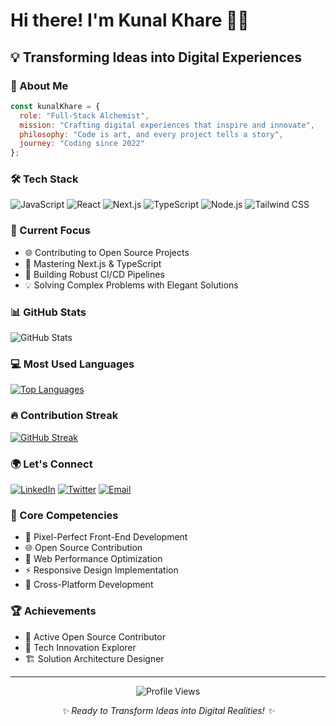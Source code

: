 # Hi there! I'm Kunal Khare 👋🚀

## 💡 Transforming Ideas into Digital Experiences

### 🌟 About Me
```javascript
const kunalKhare = {
  role: "Full-Stack Alchemist",
  mission: "Crafting digital experiences that inspire and innovate",
  philosophy: "Code is art, and every project tells a story",
  journey: "Coding since 2022"
};
```

### 🛠️ Tech Stack
![JavaScript](https://img.shields.io/badge/JavaScript-F7DF1E?style=for-the-badge&logo=javascript&logoColor=black)
![React](https://img.shields.io/badge/React-20232A?style=for-the-badge&logo=react&logoColor=61DAFB)
![Next.js](https://img.shields.io/badge/Next.js-000000?style=for-the-badge&logo=nextdotjs&logoColor=white)
![TypeScript](https://img.shields.io/badge/TypeScript-007ACC?style=for-the-badge&logo=typescript&logoColor=white)
![Node.js](https://img.shields.io/badge/Node.js-43853D?style=for-the-badge&logo=node.js&logoColor=white)
![Tailwind CSS](https://img.shields.io/badge/Tailwind_CSS-38B2AC?style=for-the-badge&logo=tailwind-css&logoColor=white)

### 🚀 Current Focus
- 🌐 Contributing to Open Source Projects
- 🧠 Mastering Next.js & TypeScript
- 🔧 Building Robust CI/CD Pipelines
- 💡 Solving Complex Problems with Elegant Solutions

### 📊 GitHub Stats
![GitHub Stats](https://github-readme-stats.vercel.app/api?username=kunaldevxxx&show_icons=true&theme=radical&include_all_commits=true&count_private=true&hide=issues&custom_title=GitHub%20Journey%20Since%202022)

### 💻 Most Used Languages
[![Top Languages](https://github-readme-stats.vercel.app/api/top-langs/?username=kunaldevxxx&layout=compact&theme=radical&langs_count=8&card_width=445)](https://github.com/kunaldevxxx/github-readme-stats)

### 🔥 Contribution Streak
[![GitHub Streak](https://github-readme-streak-stats.herokuapp.com/?user=kunaldevxxx&theme=radical&date_format=M%20j%5B%2C%20Y%5D&dates=737373&ring=e2486d&fire=e2486d&stroke=00000000&currStreakNum=e2486d&currStreakLabel=e2486d&border=00000000)](https://git.io/streak-stats)

### 🌍 Let's Connect
[![LinkedIn](https://img.shields.io/badge/LinkedIn-0077B5?style=for-the-badge&logo=linkedin&logoColor=white)](https://www.linkedin.com/in/kunaldevxxx/)
[![Twitter](https://img.shields.io/badge/Twitter-1DA1F2?style=for-the-badge&logo=twitter&logoColor=white)](https://twitter.com/kunal_devxx)
[![Email](https://img.shields.io/badge/Email-D14836?style=for-the-badge&logo=gmail&logoColor=white)](mailto:KunalKhare2004@gmail.com)

### 💎 Core Competencies
- 🎨 Pixel-Perfect Front-End Development
- 🌐 Open Source Contribution
- 🚀 Web Performance Optimization
- ⚡ Responsive Design Implementation
- 📱 Cross-Platform Development

### 🏆 Achievements
- 🌟 Active Open Source Contributor
- 🔬 Tech Innovation Explorer
- 🏗️ Solution Architecture Designer

---

<p align="center">
  <img src="https://komarev.com/ghpvc/?username=kunaldevxxx&color=blueviolet&style=flat-square" alt="Profile Views" />
</p>

<p align="center">
  <i>✨ Ready to Transform Ideas into Digital Realities! ✨</i>
</p>
